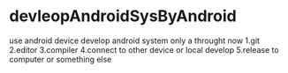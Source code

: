 # devleopAndroidSysByAndroid
use android device develop android system
only a throught now
1.git
2.editor
3.compiler
4.connect to other device or local develop
5.release to computer or something else
